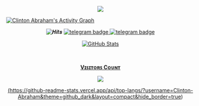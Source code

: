 <p align="center">
  <a href="https://github.com/Clinton-Abraham">
    <img src="https://github-readme-streak-stats.herokuapp.com/?user=Clinton-Abraham#version3"/>
  </a>
</p>
<a href="https://github.com/Clinton-Abraham"><img alt="Clinton Abraham's Activity Graph" src="https://activity-graph.herokuapp.com/graph?username=Clinton-Abraham&bg_color=1F222E&color=F8D866&line=F85D7F&point=FFFFFF&hide_border=true" /></a>

<p align="center">
    <img src="https://hits.seeyoufarm.com/api/count/incr/badge.svg?url=https://github.com/Clinton-Abraham/&title=𝑯𝒊𝒕𝒔" alt="𝑯𝒊𝒕𝒔"/>
    <a href="https://telegram.dog/clinton_abraham"><img src="https://img.shields.io/badge/𝑪𝒍𝒊𝒏𝒕𝒐𝒏.𝑨𝒃𝒓𝒂𝒉𝒂𝒎-30302f?style=flat&logo=telegram" alt="telegram badge"/>
    <a href="https://telegram.dog/Space_x_bots"><img src="https://img.shields.io/badge/SPACE_X_BOTS-30302f?style=flat&logo=telegram" alt="telegram badge"/>
</p>

<div align="center">

![GitHub Stats](https://github-readme-stats.vercel.app/api?username=Clinton-Abraham&show=prs&count_private=true&custom_title=GitHub+Stats&show_icons=true&include_all_commits=true&theme=github_dark&hide_border=true)  
 
</div>

<br><p align="center"><b>Vɪꜱɪᴛᴏʀꜱ Cᴏᴜɴᴛ</b></p>  
<p align="center"><img align="center" src="https://profile-counter.glitch.me/{Clinton-Abraham}/count.svg" /></p> 

<div align="center">

(https://github-readme-stats.vercel.app/api/top-langs/?username=Clinton-Abraham&theme=github_dark&layout=compact&hide_border=true)  

</div>
